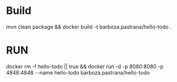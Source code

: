 # Build
mvn clean package && docker build -t barboza.pastrana/hello-todo .

# RUN

docker rm -f hello-todo || true && docker run -d -p 8080:8080 -p 4848:4848 --name hello-todo barboza.pastrana/hello-todo 